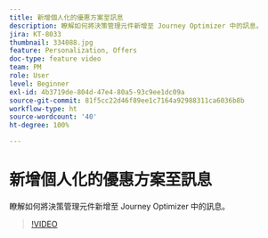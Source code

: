 ```yaml
---
title: 新增個人化的優惠方案至訊息
description: 瞭解如何將決策管理元件新增至 Journey Optimizer 中的訊息。
jira: KT-8033
thumbnail: 334088.jpg
feature: Personalization, Offers
doc-type: feature video
team: PM
role: User
level: Beginner
exl-id: 4b3719de-804d-47e4-80a5-93c9ee1dc09a
source-git-commit: 81f5cc22d46f89ee1c7164a92988311ca6036b8b
workflow-type: ht
source-wordcount: '40'
ht-degree: 100%

---
```


# 新增個人化的優惠方案至訊息

瞭解如何將決策管理元件新增至 Journey Optimizer 中的訊息。

>[!VIDEO](https://video.tv.adobe.com/v/334088?quality=12&learn=on)

